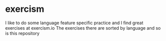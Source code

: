 # exercism
I like to do some language feature specific practice and I find great exercises at exercism.io
The exercises there are sorted by language and so is this repository
